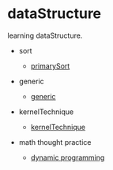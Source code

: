 # dataStructure
learning dataStructure.
- sort
  - [primarySort](src/sort/primarysort)

- generic
  - [generic](src/genericity)

- kernelTechnique
  - [kernelTechnique](src/javakerneltechnique)

- math thought practice
  - [dynamic programming](src/maththought)


